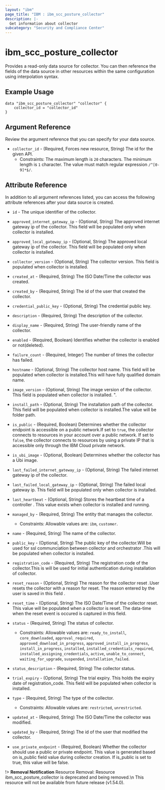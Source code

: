 ```yaml
---
layout: "ibm"
page_title: "IBM : ibm_scc_posture_collector"
description: |-
  Get information about collector
subcategory: "Security and Compliance Center"
---
```


# ibm_scc_posture_collector

Provides a read-only data source for collector. You can then reference the fields of the data source in other resources within the same configuration using interpolation syntax.

## Example Usage

```hcl
data "ibm_scc_posture_collector" "collector" {
	collector_id = "collector_id"
}
```

## Argument Reference

Review the argument reference that you can specify for your data source.

* `collector_id` - (Required, Forces new resource, String) The id for the given API.
  * Constraints: The maximum length is `20` characters. The minimum length is `1` character. The value must match regular expression `/^[0-9]*$/`.

## Attribute Reference

In addition to all argument references listed, you can access the following attribute references after your data source is created.

* `id` - The unique identifier of the collector.
* `approved_internet_gateway_ip` - (Optional, String) The approved internet gateway ip of the collector. This field will be populated only when collector is installed.

* `approved_local_gateway_ip` - (Optional, String) The approved local gateway ip of the collector. This field will be populated only when collector is installed.

* `collector_version` - (Optional, String) The collector version. This field is populated when collector is installed.

* `created_at` - (Required, String) The ISO Date/Time the collector was created.

* `created_by` - (Required, String) The id of the user that created the collector.

* `credential_public_key` - (Optional, String) The credential public key.

* `description` - (Required, String) The description of the collector.

* `display_name` - (Required, String) The user-friendly name of the collector.

* `enabled` - (Required, Boolean) Identifies whether the collector is enabled or not(deleted).

* `failure_count` - (Required, Integer) The number of times the collector has failed.

* `hostname` - (Optional, String) The collector host name. This field will be populated when collector is installed.This will have fully qualified domain name.

* `image_version` - (Optional, String) The image version of the collector. This field is populated when collector is installed. ".

* `install_path` - (Optional, String) The installation path of the collector. This field will be populated when collector is installed.The value will be folder path.

* `is_public` - (Required, Boolean) Determines whether the collector endpoint is accessible on a public network.If set to `true`, the collector connects to resources in your account over a public network. If set to `false`, the collector connects to resources by using a private IP that is accessible only through the IBM Cloud private network.

* `is_ubi_image` - (Optional, Boolean) Determines whether the collector has a Ubi image.

* `last_failed_internet_gateway_ip` - (Optional, String) The failed internet gateway ip of the collector.

* `last_failed_local_gateway_ip` - (Optional, String) The failed local gateway ip. This field will be populated only when collector is installed.

* `last_heartbeat` - (Optional, String) Stores the heartbeat time of a controller . This value exists when collector is installed and running.

* `managed_by` - (Required, String) The entity that manages the collector.
  * Constraints: Allowable values are: `ibm`, `customer`.

* `name` - (Required, String) The name of the collector.

* `public_key` - (Optional, String) The public key of the collector.Will be used for ssl communciation between collector and orchestrator .This will be populated when collector is installed.

* `registration_code` - (Required, String) The registration code of the collector.This is will be used for initial authentication during installation of collector.

* `reset_reason` - (Optional, String) The reason for the collector reset .User resets the collector with a reason for reset. The reason entered by the user is saved in this field .

* `reset_time` - (Optional, String) The ISO Date/Time of the collector reset. This value will be populated when a collector is reset. The data-time when the reset event is occured is captured in this field.

* `status` - (Required, String) The status of collector.
  * Constraints: Allowable values are: `ready_to_install`, `core_downloaded`, `approval_required`, `approved_download_in_progress`, `approved_install_in_progress`, `install_in_progress`, `installed`, `installed_credentials_required`, `installed_assigning_credentials`, `active`, `unable_to_connect`, `waiting_for_upgrade`, `suspended`, `installation_failed`.

* `status_description` - (Required, String) The collector status.

* `trial_expiry` - (Optional, String) The trial expiry. This holds the expiry date of registration_code. This field will be populated when collector is installed.

* `type` - (Required, String) The type of the collector.
  * Constraints: Allowable values are: `restricted`, `unrestricted`.

* `updated_at` - (Required, String) The ISO Date/Time the collector was modified.

* `updated_by` - (Required, String) The id of the user that modified the collector.

* `use_private_endpoint` - (Required, Boolean) Whether the collector should use a public or private endpoint. This value is generated based on is_public field value during collector creation. If is_public is set to true, this value will be false.

!> **Removal Notification** Resource Removal: Resource ibm_scc_posture_collector is deprecated and being removed.\n This resource will not be available from future release (v1.54.0).
